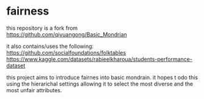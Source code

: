 # fairness

this repository is a fork from https://github.com/qiyuangong/Basic_Mondrian

it also contains/uses the following:
https://github.com/socialfoundations/folktables
https://www.kaggle.com/datasets/rabieelkharoua/students-performance-dataset

this project aims to introduce fairnes into basic mondrain. it hopes t odo this using the hierarichal settings allowing it to select the most diverse and the most unfair attributes.

